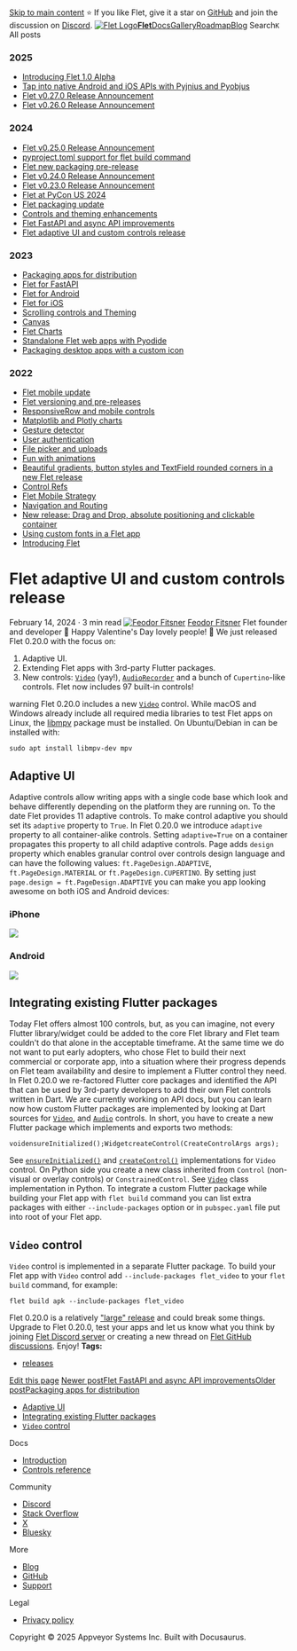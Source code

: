 [Skip to main content](https://flet.dev/blog/flet-adaptive-and-custom-controls/#__docusaurus_skipToContent_fallback)
⭐️ If you like Flet, give it a star on [GitHub](https://github.com/flet-dev/flet) and join the discussion on [Discord](https://discord.gg/dzWXP8SHG8).
[![Flet Logo](https://flet.dev/img/logo.svg)**Flet**](https://flet.dev/)[Docs](https://flet.dev/docs/)[Gallery](https://flet.dev/gallery)[Roadmap](https://flet.dev/roadmap)[Blog](https://flet.dev/blog)
[](https://github.com/flet-dev/flet)
Search`K`
All posts
### 2025
  * [Introducing Flet 1.0 Alpha](https://flet.dev/blog/introducing-flet-1-0-alpha)
  * [Tap into native Android and iOS APIs with Pyjnius and Pyobjus](https://flet.dev/blog/tap-into-native-android-and-ios-apis-with-Pyjnius-and-pyobjus)
  * [Flet v0.27.0 Release Announcement](https://flet.dev/blog/flet-v-0-27-release-announcement)
  * [Flet v0.26.0 Release Announcement](https://flet.dev/blog/flet-v-0-26-release-announcement)


### 2024
  * [Flet v0.25.0 Release Announcement](https://flet.dev/blog/flet-v-0-25-release-announcement)
  * [pyproject.toml support for flet build command](https://flet.dev/blog/pyproject-toml-support-for-flet-build-command)
  * [Flet new packaging pre-release](https://flet.dev/blog/flet-new-packaging-pre-release)
  * [Flet v0.24.0 Release Announcement](https://flet.dev/blog/flet-v-0-24-release-announcement)
  * [Flet v0.23.0 Release Announcement](https://flet.dev/blog/flet-v-0-23-release-announcement)
  * [Flet at PyCon US 2024](https://flet.dev/blog/flet-at-pycon-us-2024)
  * [Flet packaging update](https://flet.dev/blog/flet-packaging-update)
  * [Controls and theming enhancements](https://flet.dev/blog/controls-and-theming-enhancements)
  * [Flet FastAPI and async API improvements](https://flet.dev/blog/flet-fastapi-and-async-api-improvements)
  * [Flet adaptive UI and custom controls release](https://flet.dev/blog/flet-adaptive-and-custom-controls)


### 2023
  * [Packaging apps for distribution](https://flet.dev/blog/packaging-apps-for-distribution)
  * [Flet for FastAPI](https://flet.dev/blog/flet-for-fastapi)
  * [Flet for Android](https://flet.dev/blog/flet-for-android)
  * [Flet for iOS](https://flet.dev/blog/flet-for-ios)
  * [Scrolling controls and Theming](https://flet.dev/blog/scrolling-controls-and-theming)
  * [Canvas](https://flet.dev/blog/canvas)
  * [Flet Charts](https://flet.dev/blog/flet-charts)
  * [Standalone Flet web apps with Pyodide](https://flet.dev/blog/standalone-flet-web-apps-with-pyodide)
  * [Packaging desktop apps with a custom icon](https://flet.dev/blog/packaging-desktop-apps-with-custom-icon)


### 2022
  * [Flet mobile update](https://flet.dev/blog/flet-mobile-update)
  * [Flet versioning and pre-releases](https://flet.dev/blog/flet-versioning-and-pre-releases)
  * [ResponsiveRow and mobile controls](https://flet.dev/blog/responsive-row-and-mobile-controls)
  * [Matplotlib and Plotly charts](https://flet.dev/blog/matplotlib-and-plotly-charts)
  * [Gesture detector](https://flet.dev/blog/gesture-detector)
  * [User authentication](https://flet.dev/blog/user-authentication)
  * [File picker and uploads](https://flet.dev/blog/file-picker-and-uploads)
  * [Fun with animations](https://flet.dev/blog/fun-with-animations)
  * [Beautiful gradients, button styles and TextField rounded corners in a new Flet release](https://flet.dev/blog/gradients-button-textfield-styles)
  * [Control Refs](https://flet.dev/blog/control-refs)
  * [Flet Mobile Strategy](https://flet.dev/blog/flet-mobile-strategy)
  * [Navigation and Routing](https://flet.dev/blog/navigation-and-routing)
  * [New release: Drag and Drop, absolute positioning and clickable container](https://flet.dev/blog/drag-and-drop-release)
  * [Using custom fonts in a Flet app](https://flet.dev/blog/using-custom-fonts-in-flet-app)
  * [Introducing Flet](https://flet.dev/blog/introducing-flet)


# Flet adaptive UI and custom controls release
February 14, 2024 · 3 min read
[![Feodor Fitsner](https://avatars0.githubusercontent.com/u/5041459?s=400&v=4)](ttps://github.com/FeodorFitsner)
[Feodor Fitsner](ttps://github.com/FeodorFitsner)
Flet founder and developer
[](https://github.com/FeodorFitsner "GitHub")[](https://x.com/fletdev "X")
🥰 Happy Valentine's Day lovely people! 🥰
We just released Flet 0.20.0 with the focus on:
  1. Adaptive UI.
  2. Extending Flet apps with 3rd-party Flutter packages.
  3. New controls: [`Video`](https://flet.dev/docs/controls/video) (yay!), [`AudioRecorder`](https://flet.dev/docs/controls/audiorecorder) and a bunch of `Cupertino`-like controls. Flet now includes 97 built-in controls!


warning
Flet 0.20.0 includes a new [`Video`](https://flet.dev/docs/controls/video) control. While macOS and Windows already include all required media libraries to test Flet apps on Linux, the [libmpv](https://mpv.io/) package must be installed. On Ubuntu/Debian in can be installed with:
```
sudo apt install libmpv-dev mpv
```

## Adaptive UI[​](https://flet.dev/blog/flet-adaptive-and-custom-controls/#adaptive-ui "Direct link to Adaptive UI")
Adaptive controls allow writing apps with a single code base which look and behave differently depending on the platform they are running on.
To the date Flet provides 11 adaptive controls. To make control adaptive you should set its `adaptive` property to `True`.
In Flet 0.20.0 we introduce `adaptive` property to all container-alike controls. Setting `adaptive=True` on a container propagates this property to all child adaptive controls.
Page adds `design` property which enables granular control over controls design language and can have the following values: `ft.PageDesign.ADAPTIVE`, `ft.PageDesign.MATERIAL` or `ft.PageDesign.CUPERTINO`.
By setting just `page.design = ft.PageDesign.ADAPTIVE` you can make you app looking awesome on both iOS and Android devices:
### iPhone
![](https://flet.dev/img/blog/adaptive/iphone-adaptive-app.png)
### Android
![](https://flet.dev/img/blog/adaptive/android-adaptive-app.png)
## Integrating existing Flutter packages[​](https://flet.dev/blog/flet-adaptive-and-custom-controls/#integrating-existing-flutter-packages "Direct link to Integrating existing Flutter packages")
Today Flet offers almost 100 controls, but, as you can imagine, not every Flutter library/widget could be added to the core Flet library and Flet team couldn't do that alone in the acceptable timeframe.
At the same time we do not want to put early adopters, who chose Flet to build their next commercial or corporate app, into a situation where their progress depends on Flet team availability and desire to implement a Flutter control they need.
In Flet 0.20.0 we re-factored Flutter core packages and identified the API that can be used by 3rd-party developers to add their own Flet controls written in Dart.
We are currently working on API docs, but you can learn now how custom Flutter packages are implemented by looking at Dart sources for [`Video`](https://github.com/flet-dev/flet/tree/main/packages/flet_video), and [`Audio`](https://github.com/flet-dev/flet/tree/main/packages/flet_audio) controls.
In short, you have to create a new Flutter package which implements and exports two methods:
```
voidensureInitialized();WidgetcreateControl(CreateControlArgs args);
```

See [`ensureInitialized()`](https://github.com/flet-dev/flet/blob/main/packages/flet_video/lib/src/create_control.dart#L16-L18) and [`createControl()`](https://github.com/flet-dev/flet/blob/main/packages/flet_video/lib/src/create_control.dart#L6-L14) implementations for `Video` control.
On Python side you create a new class inherited from `Control` (non-visual or overlay controls) or `ConstrainedControl`.
See [`Video`](https://github.com/flet-dev/flet/blob/main/sdk/python/packages/flet-core/src/flet_core/video.py#L44) class implementation in Python.
To integrate a custom Flutter package while building your Flet app with `flet build` command you can list extra packages with either `--include-packages` option or in `pubspec.yaml` file put into root of your Flet app.
## `Video` control[​](https://flet.dev/blog/flet-adaptive-and-custom-controls/#video-control "Direct link to video-control")
`Video` control is implemented in a separate Flutter package.
To build your Flet app with `Video` control add `--include-packages flet_video` to your `flet build` command, for example:
```
flet build apk --include-packages flet_video
```

Flet 0.20.0 is a relatively ["large" release](https://github.com/flet-dev/flet/blob/main/CHANGELOG.md#0200) and could break some things.
Upgrade to Flet 0.20.0, test your apps and let us know what you think by joining [Flet Discord server](https://discord.gg/dzWXP8SHG8) or creating a new thread on [Flet GitHub discussions](https://github.com/flet-dev/flet/discussions).
Enjoy!
**Tags:**
  * [releases](https://flet.dev/blog/tags/releases)


[Edit this page](https://github.com/flet-dev/website/edit/main/blog/2024-02-14-flet-adaptive-and-custom-controls.md)
[Newer postFlet FastAPI and async API improvements](https://flet.dev/blog/flet-fastapi-and-async-api-improvements)[Older postPackaging apps for distribution](https://flet.dev/blog/packaging-apps-for-distribution)
  * [Adaptive UI](https://flet.dev/blog/flet-adaptive-and-custom-controls/#adaptive-ui)
  * [Integrating existing Flutter packages](https://flet.dev/blog/flet-adaptive-and-custom-controls/#integrating-existing-flutter-packages)
  * [`Video` control](https://flet.dev/blog/flet-adaptive-and-custom-controls/#video-control)


Docs
  * [Introduction](https://flet.dev/docs)
  * [Controls reference](https://flet.dev/docs/controls)


Community
  * [Discord](https://discord.gg/dzWXP8SHG8)
  * [Stack Overflow](https://stackoverflow.com/questions/tagged/flet)
  * [X](https://x.com/fletdev)
  * [Bluesky](https://bsky.app/profile/fletdev.bsky.social)


More
  * [Blog](https://flet.dev/blog)
  * [GitHub](https://github.com/flet-dev/flet)
  * [Support](https://flet.dev/support)


Legal
  * [Privacy policy](https://flet.dev/privacy-policy)


Copyright © 2025 Appveyor Systems Inc. Built with Docusaurus.
